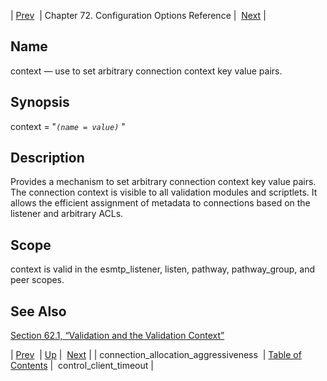 | [Prev](conf.ref.connection_allocation_aggressiveness)  | Chapter 72. Configuration Options Reference |  [Next](conf.ref.control_client_timeout) |

<a name="conf.ref.context"></a>
## Name

context — use to set arbitrary connection context key value pairs.

## Synopsis

context = "*`(name = value)`*          "

<a name="idp24062288"></a>
## Description

Provides a mechanism to set arbitrary connection context key value pairs. The connection context is visible to all validation modules and scriptlets. It allows the efficient assignment of metadata to connections based on the listener and arbitrary ACLs.

<a name="idp24064352"></a>
## Scope

context is valid in the esmtp_listener, listen, pathway, pathway_group, and peer scopes.

<a name="idp24066240"></a>
## See Also

[Section 62.1, “Validation and the Validation Context”](policy#policy.validation "62.1. Validation and the Validation Context")

| [Prev](conf.ref.connection_allocation_aggressiveness)  | [Up](config.options.ref) |  [Next](conf.ref.control_client_timeout) |
| connection_allocation_aggressiveness  | [Table of Contents](index) |  control_client_timeout |

